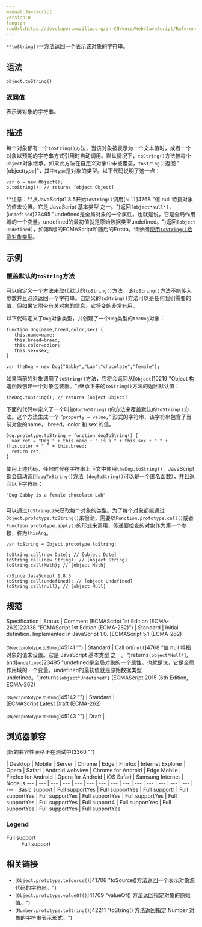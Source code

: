 ```yaml
---
manual:Javascript
version:0
lang:zh
rawUrl:https://developer.mozilla.org/zh-CN/docs/Web/JavaScript/Reference/Global_Objects/Object/ToString
---
```






`**toString()**`方法返回一个表示该对象的字符串。


## 语法<a name="Syntax"></a>

```
object.toString()

```

### 返回值<a name="返回值"></a>


表示该对象的字符串。


## 描述<a name="Description"></a>


每个对象都有一个`toString()`方法，当该对象被表示为一个文本值时，或者一个对象以预期的字符串方式引用时自动调用。默认情况下，`toString()`方法被每个`Object`对象继承。如果此方法在自定义对象中未被覆盖，`toString()`返回 &quot;[object*type*]&quot;，其中`type`是对象的类型。以下代码说明了这一点：


```
var o = new Object();
o.toString(); // returns [object Object]
```
**注意：**从JavaScript1.8.5开始`toString()`调用[`null`]4768 "值 null 特指对象的值未设置。它是 JavaScript 基本类型 之一。")返回`[object*Null*]`，[`undefined`]23495 "undefined是全局对象的一个属性。也就是说，它是全局作用域的一个变量。undefined的最初值就是原始数据类型undefined。")返回`[object Undefined]`，如第5版的ECMAScript和随后的Errata。请参阅[使用`toString()`检测对象类型](%42200#Using_toString()_to_detect_object_class "")。

## 示例<a name="Examples"></a>

### 覆盖默认的`toString`方法<a name="Overriding_the_default_toString_method"></a>


可以自定义一个方法来取代默认的`toString()`方法。该`toString()`方法不能传入参数并且必须返回一个字符串。自定义的`toString()`方法可以是任何我们需要的值，但如果它附带有关对象的信息，它将变的非常有用。



以下代码定义了`Dog`对象类型，并创建了一个`Dog`类型的`theDog`对象：


```
function Dog(name,breed,color,sex) {
   this.name=name;
   this.breed=breed;
   this.color=color;
   this.sex=sex;
}

var theDog = new Dog("Gabby","Lab","chocolate","female");
```


如果当前的对象调用了`toString()`方法，它将会返回从[`Object`]10219 "Object 构造函数创建一个对象包装器。")继承下来的`toString()`方法的返回默认值：


```
theDog.toString(); // returns [object Object]
```


下面的代码中定义了一个叫做`dogToString()`的方法来覆盖默认的`toString()`方法。这个方法生成一个 &quot;`property = value;`&quot; 形式的字符串，该字符串包含了当前对象的name， breed，color 和 sex 的值。


```
Dog.prototype.toString = function dogToString() {
  var ret = "Dog " + this.name + " is a " + this.sex + " " + this.color + " " + this.breed;
  return ret;
}
```


使用上述代码，任何时候在字符串上下文中使用`theDog.toString()`，JavaScript 都会自动调用`dogToString()`方法（`dogToString()`可以是一个匿名函数），并且返回以下字符串：


```
"Dog Gabby is a female chocolate Lab"
```

### <a name="Using_toString_to_detect_object_type"></a>


可以通过`toString()`来获取每个对象的类型。为了每个对象都能通过`Object.prototype.toString()`来检测，需要以`Function.prototype.call()`或者`Function.prototype.apply()`的形式来调用，传递要检查的对象作为第一个参数，称为`thisArg`。


```
var toString = Object.prototype.toString;

toString.call(new Date); // [object Date]
toString.call(new String); // [object String]
toString.call(Math); // [object Math]

//Since JavaScript 1.8.5
toString.call(undefined); // [object Undefined]
toString.call(null); // [object Null]
```

## 规范<a name="规范"></a>

Specification | Status | Comment 
[ECMAScript 1st Edition (ECMA-262)]22338 "ECMAScript 1st Edition (ECMA-262)") | Standard | Initial definition. Implemented in JavaScript 1.0. 
[ECMAScript 5.1 (ECMA-262)<br></br><small>Object.prototype.toString</small>]45141 "") | Standard | Call on[`null`]4768 "值 null 特指对象的值未设置。它是 JavaScript 基本类型 之一。")returns`[object*Null*]`, and[`undefined`]23495 "undefined是全局对象的一个属性。也就是说，它是全局作用域的一个变量。undefined的最初值就是原始数据类型undefined。")returns`[object*Undefined*]` 
[ECMAScript 2015 (6th Edition, ECMA-262)<br></br><small>Object.prototype.toString</small>]45142 "") | Standard |  
[ECMAScript Latest Draft (ECMA-262)<br></br><small>Object.prototype.toString</small>]45143 "") | Draft |  


## 浏览器兼容<a name="浏览器兼容"></a>
[新的兼容性表格正在测试中<i></i>]3360 "")

 | <abbr>Desktop<i></i></abbr> | <abbr>Mobile<i></i></abbr> | <abbr>Server<i></i></abbr> 
 | <abbr>Chrome<i></i></abbr> | <abbr>Edge<i></i></abbr> | <abbr>Firefox<i></i></abbr> | <abbr>Internet Explorer<i></i></abbr> | <abbr>Opera<i></i></abbr> | <abbr>Safari<i></i></abbr> | <abbr>Android webview<i></i></abbr> | <abbr>Chrome for Android<i></i></abbr> | <abbr>Edge Mobile<i></i></abbr> | <abbr>Firefox for Android<i></i></abbr> | <abbr>Opera for Android<i></i></abbr> | <abbr>iOS Safari<i></i></abbr> | <abbr>Samsung Internet<i></i></abbr> | <abbr>Node.js<i></i></abbr> 
 ---  |  ---  |  ---  |  ---  |  ---  |  ---  |  ---  |  ---  |  ---  |  ---  |  ---  |  ---  |  ---  |  ---  |  ---  | 
Basic support | <abbr>Full support</abbr>Yes | <abbr>Full support</abbr>Yes | <abbr>Full support</abbr>1 | <abbr>Full support</abbr>Yes | <abbr>Full support</abbr>Yes | <abbr>Full support</abbr>Yes | <abbr>Full support</abbr>Yes | <abbr>Full support</abbr>Yes | <abbr>Full support</abbr>Yes | <abbr>Full support</abbr>4 | <abbr>Full support</abbr>Yes | <abbr>Full support</abbr>Yes | <abbr>Full support</abbr>Yes | <abbr>Full support</abbr>Yes 


### Legend<a name="Legend"></a>
<dl><dt id=''><abbr>Full support</abbr></dt><dd>Full support</dd></dl>

## 相关链接<a name="See_also"></a>

* [`Object.prototype.toSource()`]41706 "toSource()方法返回一个表示对象源代码的字符串。")
* [`Object.prototype.valueOf()`]41709 "valueOf() 方法返回指定对象的原始值。")
* [`Number.prototype.toString()`]42211 "toString() 方法返回指定 Number 对象的字符串表示形式。")




